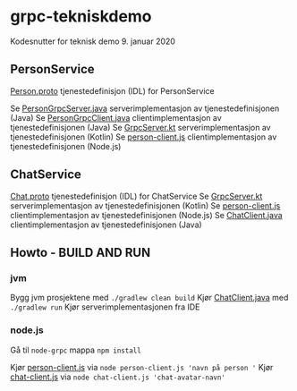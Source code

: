 # grpc-tekniskdemo
Kodesnutter for teknisk demo 9. januar 2020

## PersonService

[Person.proto](src/main/proto/Person.proto) tjenestedefinisjon (IDL) for PersonService

Se [PersonGrpcServer.java](src/main/java/PersonGrpcServer.java) serverimplementasjon av tjenestedefinisjonen (Java)
Se [PersonGrpcClient.java](src/main/java/PersonGrpcClient.java) clientimplementasjon av tjenestedefinisjonen (Java)
Se [GrpcServer.kt](src/main/kotlin/GrpcServer.java) serverimplementasjon av tjenestedefinisjonen (Kotlin)
Se [person-client.js](node-grpc/person-client.js) clientimplementasjon av tjenestedefinisjonen (Node.js)

## ChatService

[Chat.proto](src/main/proto/Chat.proto) tjenestedefinisjon (IDL) for ChatService
Se [GrpcServer.kt](src/main/kotlin/GrpcServer.java) serverimplementasjon av tjenestedefinisjonen (Kotlin)
Se [person-client.js](node-grpc/person-client.js) clientimplementasjon av tjenestedefinisjonen (Node.js)
Se [ChatClient.java](src/main/java/ChatClient.java) clientimplementasjon av tjenestedefinisjonen (Java)


## Howto - BUILD AND RUN

### jvm
Bygg jvm prosjektene med `./gradlew clean build`
Kjør [ChatClient.java](src/main/java/ChatClient.java) med `./gradlew run`
Kjør serverimplementasjonen fra IDE

### node.js
Gå til `node-grpc` mappa 
`npm install`

Kjør [person-client.js](node-grpc/person-client.js) via `node person-client.js 'navn på person '`
Kjør [chat-client.js](node-grpc/chat-client.js) via `node chat-client.js 'chat-avatar-navn'`




